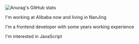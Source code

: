 ![Anurag's GitHub stats](https://github-readme-stats.vercel.app/api?username=weiqingting&show_icons=true&theme=radical)

I'm working at Alibaba now and living in NanJing

I'm a frontend developer with some years working experience

I'm interested in JavaScript

<!--
**weiqingting/weiqingting** is a ✨ _special_ ✨ repository because its `README.md` (this file) appears on your GitHub profile.

Here are some ideas to get you started:

- 🔭 I’m currently working on ...
- 🌱 I’m currently learning ...
- 👯 I’m looking to collaborate on ...
- 🤔 I’m looking for help with ...
- 💬 Ask me about ...
- 📫 How to reach me: ...
- 😄 Pronouns: ...
- ⚡ Fun fact: ...
-->
